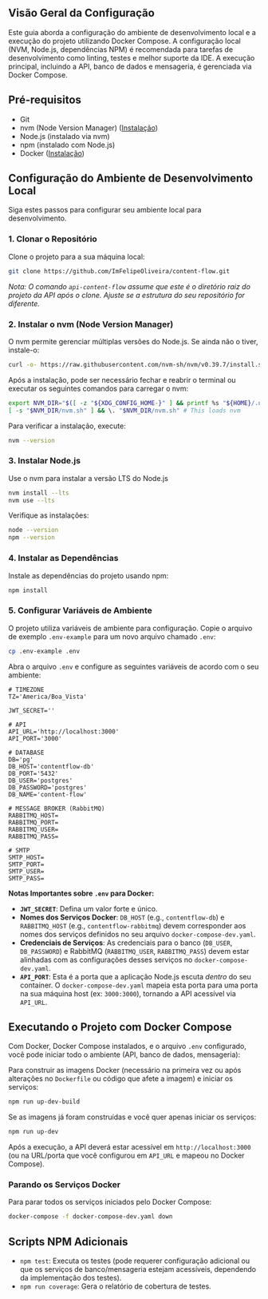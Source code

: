 ## Visão Geral da Configuração

Este guia aborda a configuração do ambiente de desenvolvimento local e a execução do projeto utilizando Docker Compose. A configuração local (NVM, Node.js, dependências NPM) é recomendada para tarefas de desenvolvimento como linting, testes e melhor suporte da IDE. A execução principal, incluindo a API, banco de dados e mensageria, é gerenciada via Docker Compose.

## Pré-requisitos

*   Git
*   nvm (Node Version Manager) ([Instalação](https://github.com/nvm-sh/nvm?tab=readme-ov-file#installing-and-updating))
*   Node.js (instalado via nvm)
*   npm (instalado com Node.js)
*   Docker ([Instalação](https://docs.docker.com/engine/install/))

## Configuração do Ambiente de Desenvolvimento Local

Siga estes passos para configurar seu ambiente local para desenvolvimento.

### 1. Clonar o Repositório
Clone o projeto para a sua máquina local:
```bash
git clone https://github.com/ImFelipeOliveira/content-flow.git
```
_Nota: O comando `api-content-flow` assume que este é o diretório raiz do projeto da API após o clone. Ajuste se a estrutura do seu repositório for diferente._

### 2. Instalar o nvm (Node Version Manager)
O nvm permite gerenciar múltiplas versões do Node.js. Se ainda não o tiver, instale-o:
```bash
curl -o- https://raw.githubusercontent.com/nvm-sh/nvm/v0.39.7/install.sh | bash
```
Após a instalação, pode ser necessário fechar e reabrir o terminal ou executar os seguintes comandos para carregar o nvm:
```bash
export NVM_DIR="$([ -z "${XDG_CONFIG_HOME-}" ] && printf %s "${HOME}/.nvm" || printf %s "${XDG_CONFIG_HOME}/nvm")"
[ -s "$NVM_DIR/nvm.sh" ] && \. "$NVM_DIR/nvm.sh" # This loads nvm
```
Para verificar a instalação, execute:
```bash
nvm --version
```

### 3. Instalar Node.js
Use o nvm para instalar a versão LTS do Node.js
```bash
nvm install --lts
nvm use --lts
```
Verifique as instalações:
```bash
node --version
npm --version
```

### 4. Instalar as Dependências
Instale as dependências do projeto usando npm:
```bash
npm install
```

### 5. Configurar Variáveis de Ambiente
O projeto utiliza variáveis de ambiente para configuração.
Copie o arquivo de exemplo `.env-example` para um novo arquivo chamado `.env`:
```bash
cp .env-example .env
```
Abra o arquivo `.env` e configure as seguintes variáveis de acordo com o seu ambiente:

```env
# TIMEZONE
TZ='America/Boa_Vista'

JWT_SECRET=''

# API 
API_URL='http://localhost:3000'
API_PORT='3000'

# DATABASE
DB='pg'
DB_HOST='contentflow-db'
DB_PORT='5432'
DB_USER='postgres'
DB_PASSWORD='postgres'
DB_NAME='content-flow'

# MESSAGE BROKER (RabbitMQ)
RABBITMQ_HOST=
RABBITMQ_PORT=
RABBITMQ_USER=
RABBITMQ_PASS=

# SMTP
SMTP_HOST=
SMTP_PORT=
SMTP_USER=
SMTP_PASS=
```
**Notas Importantes sobre `.env` para Docker:**
*   **`JWT_SECRET`**: Defina um valor forte e único.
*   **Nomes dos Serviços Docker**: `DB_HOST` (e.g., `contentflow-db`) e `RABBITMQ_HOST` (e.g., `contentflow-rabbitmq`) devem corresponder aos nomes dos serviços definidos no seu arquivo `docker-compose-dev.yaml`.
*   **Credenciais de Serviços**: As credenciais para o banco (`DB_USER`, `DB_PASSWORD`) e RabbitMQ (`RABBITMQ_USER`, `RABBITMQ_PASS`) devem estar alinhadas com as configurações desses serviços no `docker-compose-dev.yaml`.
*   **`API_PORT`**: Esta é a porta que a aplicação Node.js escuta *dentro* do seu container. O `docker-compose-dev.yaml` mapeia esta porta para uma porta na sua máquina host (ex: `3000:3000`), tornando a API acessível via `API_URL`.

## Executando o Projeto com Docker Compose

Com Docker, Docker Compose instalados, e o arquivo `.env` configurado, você pode iniciar todo o ambiente (API, banco de dados, mensageria):

Para construir as imagens Docker (necessário na primeira vez ou após alterações no `Dockerfile` ou código que afete a imagem) e iniciar os serviços:
```bash
npm run up-dev-build
```

Se as imagens já foram construídas e você quer apenas iniciar os serviços:
```bash
npm run up-dev
```
Após a execução, a API deverá estar acessível em `http://localhost:3000` (ou na URL/porta que você configurou em `API_URL` e mapeou no Docker Compose).

### Parando os Serviços Docker
Para parar todos os serviços iniciados pelo Docker Compose:
```bash
docker-compose -f docker-compose-dev.yaml down
```

## Scripts NPM Adicionais

*   `npm test`: Executa os testes (pode requerer configuração adicional ou que os serviços de banco/mensageria estejam acessíveis, dependendo da implementação dos testes).
*   `npm run coverage`: Gera o relatório de cobertura de testes.
